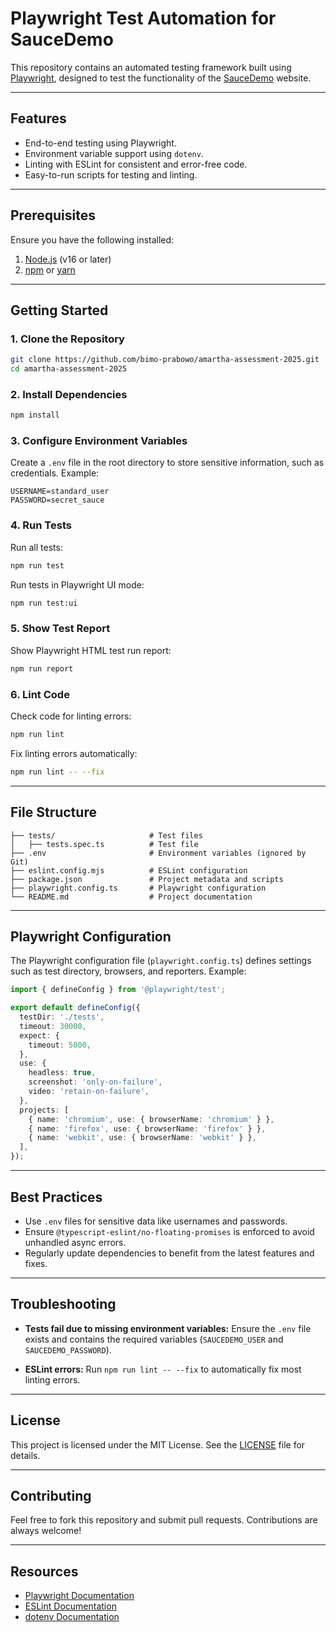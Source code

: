 # Playwright Test Automation for SauceDemo

This repository contains an automated testing framework built using [Playwright](https://playwright.dev/), designed to test the functionality of the [SauceDemo](https://www.saucedemo.com/) website.

---

## Features
- End-to-end testing using Playwright.
- Environment variable support using `dotenv`.
- Linting with ESLint for consistent and error-free code.
- Easy-to-run scripts for testing and linting.

---

## Prerequisites

Ensure you have the following installed:

1. [Node.js](https://nodejs.org/) (v16 or later)
2. [npm](https://www.npmjs.com/) or [yarn](https://yarnpkg.com/)

---

## Getting Started

### 1. Clone the Repository

```bash
git clone https://github.com/bimo-prabowo/amartha-assessment-2025.git
cd amartha-assessment-2025

```

### 2. Install Dependencies

```bash
npm install
```

### 3. Configure Environment Variables

Create a `.env` file in the root directory to store sensitive information, such as credentials. Example:

```
USERNAME=standard_user
PASSWORD=secret_sauce
```

### 4. Run Tests

Run all tests:

```bash
npm run test
```

Run tests in Playwright UI mode:

```bash
npm run test:ui
```

### 5. Show Test Report

Show Playwright HTML test run report:

```bash
npm run report
```

### 6. Lint Code

Check code for linting errors:

```bash
npm run lint
```

Fix linting errors automatically:

```bash
npm run lint -- --fix
```

---

## File Structure

```
├── tests/                     # Test files
│   ├── tests.spec.ts          # Test file
├── .env                       # Environment variables (ignored by Git)
├── eslint.config.mjs          # ESLint configuration
├── package.json               # Project metadata and scripts
├── playwright.config.ts       # Playwright configuration
└── README.md                  # Project documentation
```

---
## Playwright Configuration

The Playwright configuration file (`playwright.config.ts`) defines settings such as test directory, browsers, and reporters. Example:

```typescript
import { defineConfig } from '@playwright/test';

export default defineConfig({
  testDir: './tests',
  timeout: 30000,
  expect: {
    timeout: 5000,
  },
  use: {
    headless: true,
    screenshot: 'only-on-failure',
    video: 'retain-on-failure',
  },
  projects: [
    { name: 'chromium', use: { browserName: 'chromium' } },
    { name: 'firefox', use: { browserName: 'firefox' } },
    { name: 'webkit', use: { browserName: 'webkit' } },
  ],
});
```

---

## Best Practices

- Use `.env` files for sensitive data like usernames and passwords.
- Ensure `@typescript-eslint/no-floating-promises` is enforced to avoid unhandled async errors.
- Regularly update dependencies to benefit from the latest features and fixes.

---

## Troubleshooting

- **Tests fail due to missing environment variables:**
  Ensure the `.env` file exists and contains the required variables (`SAUCEDEMO_USER` and `SAUCEDEMO_PASSWORD`).

- **ESLint errors:**
  Run `npm run lint -- --fix` to automatically fix most linting errors.

---

## License

This project is licensed under the MIT License. See the [LICENSE](./LICENSE) file for details.

---

## Contributing

Feel free to fork this repository and submit pull requests. Contributions are always welcome!

---

## Resources

- [Playwright Documentation](https://playwright.dev/)
- [ESLint Documentation](https://eslint.org/)
- [dotenv Documentation](https://www.npmjs.com/package/dotenv)
